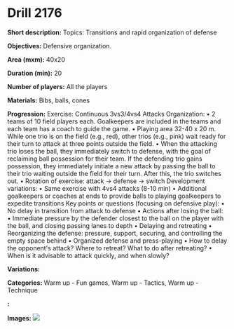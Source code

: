 # Drill 2176

**Short description:**
Topics: Transitions and rapid organization of defense

**Objectives:**
Defensive organization.

**Area (mxm):**
40x20

**Duration (min):**
20

**Number of players:**
All the players

**Materials:**
Bibs, balls, cones

**Progression:**
Exercise: Continuous 3vs3/4vs4 Attacks Organization: • 2 teams of 10 field players each. Goalkeepers are included in the teams and each team has a coach to guide the game. • Playing area 32-40 x 20 m. While one trio is on the field (e.g., red), other trios (e.g., pink) wait ready for their turn to attack at three points outside the field. • When the attacking trio loses the ball, they immediately switch to defense, with the goal of reclaiming ball possession for their team. If the defending trio gains possession, they immediately initiate a new attack by passing the ball to their trio waiting outside the field for their turn. After this, the trio switches out. • Rotation of exercise: attack -> defense -> switch Development variations: • Same exercise with 4vs4 attacks (8-10 min) • Additional goalkeepers or coaches at ends to provide balls to playing goalkeepers to expedite transitions Key points or questions (focusing on defensive play): • No delay in transition from attack to defense • Actions after losing the ball: • Immediate pressure by the defender closest to the ball on the player with the ball, and closing passing lanes to depth • Delaying and retreating • Reorganizing the defense: pressure, support, securing, and controlling the empty space behind • Organized defense and press-playing • How to delay the opponent's attack? Where to retreat? What to do after retreating? • When is it advisable to attack quickly, and when slowly?

**Variations:**


**Categories:**
Warm up - Fun games, Warm up - Tactics, Warm up - Technique

**:**


**Images:**
![](https://www.coachingfutsal.com/\images\38be7b31-b861-41bb-975d-151ce76b29ab_kerkko-1-2.png)

